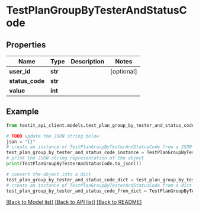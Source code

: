# TestPlanGroupByTesterAndStatusCode


## Properties

Name | Type | Description | Notes
------------ | ------------- | ------------- | -------------
**user_id** | **str** |  | [optional] 
**status_code** | **str** |  | 
**value** | **int** |  | 

## Example

```python
from testit_api_client.models.test_plan_group_by_tester_and_status_code import TestPlanGroupByTesterAndStatusCode

# TODO update the JSON string below
json = "{}"
# create an instance of TestPlanGroupByTesterAndStatusCode from a JSON string
test_plan_group_by_tester_and_status_code_instance = TestPlanGroupByTesterAndStatusCode.from_json(json)
# print the JSON string representation of the object
print(TestPlanGroupByTesterAndStatusCode.to_json())

# convert the object into a dict
test_plan_group_by_tester_and_status_code_dict = test_plan_group_by_tester_and_status_code_instance.to_dict()
# create an instance of TestPlanGroupByTesterAndStatusCode from a dict
test_plan_group_by_tester_and_status_code_from_dict = TestPlanGroupByTesterAndStatusCode.from_dict(test_plan_group_by_tester_and_status_code_dict)
```
[[Back to Model list]](../README.md#documentation-for-models) [[Back to API list]](../README.md#documentation-for-api-endpoints) [[Back to README]](../README.md)


